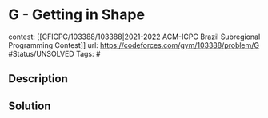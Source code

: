 # G - Getting in Shape

contest: [[CFICPC/103388/103388|2021-2022 ACM-ICPC Brazil Subregional Programming Contest]]
url: https://codeforces.com/gym/103388/problem/G
#Status/UNSOLVED
Tags: #

## Description

## Solution

